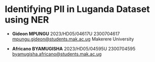 # Identifying PII in Luganda Dataset using NER

- **Gideon MPUNGU**
2023/HD05/04617U
2300704617
mpungu.gideon@students.mak.ac.ug
Makerere University

- **Africano BYAMUGISHA**
2023/HD05/04595U
2300704595
byamugisha.africano@students.mak.ac.ug
